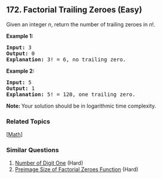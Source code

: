 <!--|This file generated by command(leetcode description); DO NOT EDIT.    |-->
<!--+----------------------------------------------------------------------+-->
<!--|@author    Openset <openset.wang@gmail.com>                           |-->
<!--|@link      https://github.com/openset                                 |-->
<!--|@home      https://github.com/openset/leetcode                        |-->
<!--+----------------------------------------------------------------------+-->

## 172. Factorial Trailing Zeroes (Easy)

<p>Given an integer <i>n</i>, return the number of trailing zeroes in <i>n</i>!.</p>

<p><strong>Example 1:</strong></p>

<pre>
<strong>Input:</strong> 3
<strong>Output:</strong> 0
<strong>Explanation:</strong>&nbsp;3! = 6, no trailing zero.</pre>

<p><strong>Example 2:</strong></p>

<pre>
<strong>Input:</strong> 5
<strong>Output:</strong> 1
<strong>Explanation:</strong>&nbsp;5! = 120, one trailing zero.</pre>

<p><b>Note: </b>Your solution should be in logarithmic time complexity.</p>


### Related Topics
[[Math](https://github.com/openset/leetcode/tree/master/tag/math/README.md)]

### Similar Questions
  1. [Number of Digit One](https://github.com/openset/leetcode/tree/master/problems/number-of-digit-one) (Hard)
  1. [Preimage Size of Factorial Zeroes Function](https://github.com/openset/leetcode/tree/master/problems/preimage-size-of-factorial-zeroes-function) (Hard)
